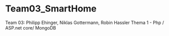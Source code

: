 # Team03_SmartHome

Team 03:
Philipp Ehinger, Niklas Gottermann, Robin Hassler 
Thema 1 - Php / ASP.net core/ MongoDB